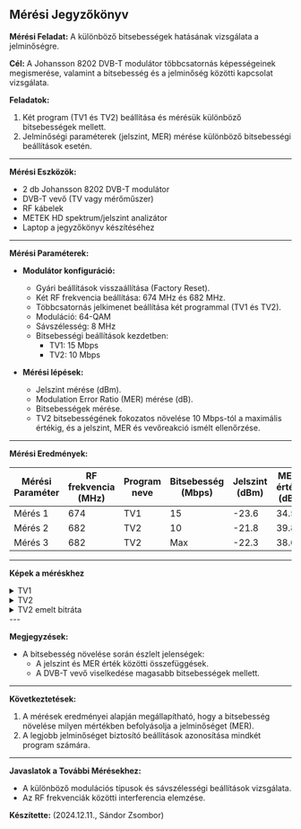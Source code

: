 ## Mérési Jegyzőkönyv


**Mérési Feladat:**
A különböző bitsebességek hatásának vizsgálata a jelminőségre.

**Cél:**
A Johansson 8202 DVB-T modulátor többcsatornás képességeinek megismerése, valamint a bitsebesség és a jelminőség közötti kapcsolat vizsgálata.

**Feladatok:**

1. Két program (TV1 és TV2) beállítása és mérésük különböző bitsebességek mellett.
2. Jelminőségi paraméterek (jelszint, MER) mérése különböző bitsebességi beállítások esetén.

---

**Mérési Eszközök:**

- 2 db Johansson 8202 DVB-T modulátor
- DVB-T vevő (TV vagy mérőműszer)
- RF kábelek
- METEK HD spektrum/jelszint analizátor
- Laptop a jegyzőkönyv készítéséhez

---

**Mérési Paraméterek:**

- **Modulátor konfiguráció:**

  - Gyári beállítások visszaállítása (Factory Reset).
  - Két RF frekvencia beállítása: 674 MHz és 682 MHz.
  - Többcsatornás jelkimenet beállítása két programmal (TV1 és TV2).
  - Moduláció: 64-QAM
  - Sávszélesség: 8 MHz
  - Bitsebességi beállítások kezdetben:
    - TV1: 15 Mbps
    - TV2: 10 Mbps

- **Mérési lépések:**

  - Jelszint mérése (dBm).
  - Modulation Error Ratio (MER) mérése (dB).
  - Bitsebességek mérése.
  - TV2 bitsebességének fokozatos növelése 10 Mbps-tól a maximális értékig, és a jelszint, MER és vevőreakció ismélt ellenőrzése.

---

**Mérési Eredmények:**

| Mérési Paraméter | RF frekvencia (MHz) | Program neve | Bitsebesség (Mbps) | Jelszint (dBm) | MER érték (dB) |
| ---------------- | ------------------- | ------------ | ------------------ | -------------- | -------------- |
| Mérés 1          | 674                 | TV1          | 15                 | -23.6          | 34.5           |
| Mérés 2          | 682                 | TV2          | 10                 | -21.8          | 39.8           |
| Mérés 3          | 682                 | TV2          | Max                | -22.3          | 38.6           |

---
**Képek a méréskhez**
<details>
  <summary>TV1</summary>
    <details>
      <summary>TV</summary>
      <img src="https://github.com/user-attachments/assets/6434e11e-c51d-4914-9af4-0e1055eaf317">
    </details>
    <details>
       <summary>Spect</summary>
      <img src="https://github.com/user-attachments/assets/7991c104-cb53-4137-88d8-1928b98bb752">
    </details>
    <details>
      <summary>Meter</summary>
      <img src="https://github.com/user-attachments/assets/01179ba0-5c07-4152-a648-26fcaac11a1e">
    </details>
</details>

<details>
  <summary>TV2</summary>
    <details>
      <summary>TV</summary>
      <img src="https://github.com/user-attachments/assets/d627744e-eaff-4312-847e-e9d84b39c80b">
    </details>
    <details>
       <summary>Spect</summary>
      <img src="https://github.com/user-attachments/assets/2a9ea7e5-b65f-484e-bea9-c60b098a2dd2">
    </details>
    <details>
      <summary>Meter</summary>
      <img src="https://github.com/user-attachments/assets/23c92924-1d79-4c9f-9c60-94dcac9c2c00">
    </details>
</details>

<details>
  <summary>TV2 emelt bitráta</summary>
    <details>
      <summary>TV</summary>
      <img src="https://github.com/user-attachments/assets/6b281ed9-2002-4802-97ea-a4e6c462424f">
    </details>
    <details>
       <summary>Spect</summary>
      <img src="https://github.com/user-attachments/assets/04958cd2-891e-4f7e-a9d5-cee12bb6fe73">
    </details>
    <details>
      <summary>Meter</summary>
      <img src="https://github.com/user-attachments/assets/a9764102-0efb-411e-9485-2629344bf0c1">
    </details>
</details>
---

**Megjegyzések:**

- A bitsebesség növelése során észlelt jelenségek:
  - A jelszint és MER érték közötti összefüggések.
  - A DVB-T vevő viselkedése magasabb bitsebességek mellett.

---

**Következtetések:**

1. A mérések eredményei alapján megállapítható, hogy a bitsebesség növelése milyen mértékben befolyásolja a jelminőséget (MER).
2. A legjobb jelminőséget biztosító beállítások azonosítása mindkét program számára.

---

**Javaslatok a További Mérésekhez:**

- A különböző modulációs típusok és sávszélességi beállítások vizsgálata.
- Az RF frekvenciák közötti interferencia elemzése.

**Készítette:**
(2024.12.11., Sándor Zsombor)
